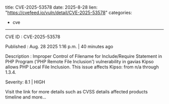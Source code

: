  
title: CVE-2025-53578
date: 2025-8-28
lien: "https://cvefeed.io/vuln/detail/CVE-2025-53578"
categories:
  - cve
---

CVE ID : CVE-2025-53578

Published :  Aug. 28
2025
1:16 p.m. | 40 minutes ago

Description : Improper Control of Filename for Include/Require Statement in PHP Program ('PHP Remote File Inclusion') vulnerability in gavias Kipso allows PHP Local File Inclusion. This issue affects Kipso: from n/a through 1.3.4.

Severity: 8.1 | HIGH

Visit the link for more details
such as CVSS details
affected products
timeline
and more...
